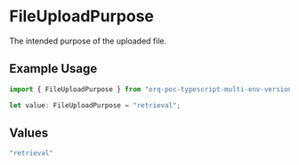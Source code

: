 # FileUploadPurpose

The intended purpose of the uploaded file.

## Example Usage

```typescript
import { FileUploadPurpose } from "orq-poc-typescript-multi-env-version/models/operations";

let value: FileUploadPurpose = "retrieval";
```

## Values

```typescript
"retrieval"
```